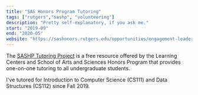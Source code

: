 ```yaml
---
title: "SAS Honors Program Tutoring"
tags: ["rutgers","sashp", "volunteering"]
description: "Pretty self-explanatory, if you ask me."
start: "2019-09"
end: "2020-05"
website: "https://sashonors.rutgers.edu/opportunities/engagement-leadership/tutoring-project"
---
```


The <a href="https://sashonors.rutgers.edu/opportunities/engagement-leadership/tutoring-project"> SASHP Tutoring Project</a> is a free resource offered by the Learning Centers and School of Arts and Sciences Honors Program that provides one-on-one tutoring to all undergraduate students.

I've tutored for Introduction to Computer Science (CS111) and Data Structures (CS112) since Fall 2019.
